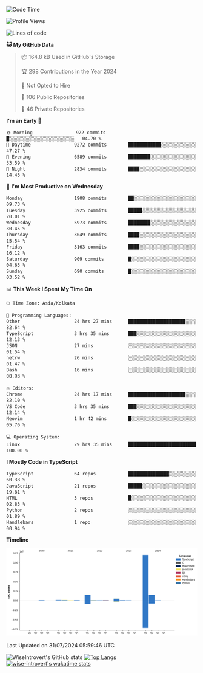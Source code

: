<!--START_SECTION:waka-->
![Code Time](http://img.shields.io/badge/Code%20Time-1%2C990%20hrs%2020%20mins-blue)

![Profile Views](http://img.shields.io/badge/Profile%20Views-17-blue)

![Lines of code](https://img.shields.io/badge/From%20Hello%20World%20I%27ve%20Written-16.2%20million%20lines%20of%20code-blue)

**🐱 My GitHub Data** 

> 📦 164.8 kB Used in GitHub's Storage 
 > 
> 🏆 298 Contributions in the Year 2024
 > 
> 🚫 Not Opted to Hire
 > 
> 📜 106 Public Repositories 
 > 
> 🔑 46 Private Repositories 
 > 
**I'm an Early 🐤** 

```text
🌞 Morning                922 commits         █░░░░░░░░░░░░░░░░░░░░░░░░   04.70 % 
🌆 Daytime                9272 commits        ████████████░░░░░░░░░░░░░   47.27 % 
🌃 Evening                6589 commits        ████████░░░░░░░░░░░░░░░░░   33.59 % 
🌙 Night                  2834 commits        ████░░░░░░░░░░░░░░░░░░░░░   14.45 % 
```
📅 **I'm Most Productive on Wednesday** 

```text
Monday                   1908 commits        ██░░░░░░░░░░░░░░░░░░░░░░░   09.73 % 
Tuesday                  3925 commits        █████░░░░░░░░░░░░░░░░░░░░   20.01 % 
Wednesday                5973 commits        ████████░░░░░░░░░░░░░░░░░   30.45 % 
Thursday                 3049 commits        ████░░░░░░░░░░░░░░░░░░░░░   15.54 % 
Friday                   3163 commits        ████░░░░░░░░░░░░░░░░░░░░░   16.12 % 
Saturday                 909 commits         █░░░░░░░░░░░░░░░░░░░░░░░░   04.63 % 
Sunday                   690 commits         █░░░░░░░░░░░░░░░░░░░░░░░░   03.52 % 
```


📊 **This Week I Spent My Time On** 

```text
🕑︎ Time Zone: Asia/Kolkata

💬 Programming Languages: 
Other                    24 hrs 27 mins      █████████████████████░░░░   82.64 % 
TypeScript               3 hrs 35 mins       ███░░░░░░░░░░░░░░░░░░░░░░   12.13 % 
JSON                     27 mins             ░░░░░░░░░░░░░░░░░░░░░░░░░   01.54 % 
netrw                    26 mins             ░░░░░░░░░░░░░░░░░░░░░░░░░   01.47 % 
Bash                     16 mins             ░░░░░░░░░░░░░░░░░░░░░░░░░   00.93 % 

🔥 Editors: 
Chrome                   24 hrs 17 mins      █████████████████████░░░░   82.10 % 
VS Code                  3 hrs 35 mins       ███░░░░░░░░░░░░░░░░░░░░░░   12.14 % 
Neovim                   1 hr 42 mins        █░░░░░░░░░░░░░░░░░░░░░░░░   05.76 % 

💻 Operating System: 
Linux                    29 hrs 35 mins      █████████████████████████   100.00 % 
```

**I Mostly Code in TypeScript** 

```text
TypeScript               64 repos            ███████████████░░░░░░░░░░   60.38 % 
JavaScript               21 repos            █████░░░░░░░░░░░░░░░░░░░░   19.81 % 
HTML                     3 repos             █░░░░░░░░░░░░░░░░░░░░░░░░   02.83 % 
Python                   2 repos             ░░░░░░░░░░░░░░░░░░░░░░░░░   01.89 % 
Handlebars               1 repo              ░░░░░░░░░░░░░░░░░░░░░░░░░   00.94 % 
```



**Timeline**

![Lines of Code chart](https://raw.githubusercontent.com/wise-introvert/wise-introvert/master/assets/bar_graph.png)


 Last Updated on 31/07/2024 05:59:46 UTC
<!--END_SECTION:waka-->

![WiseIntrovert's GitHub stats](https://github-readme-stats.vercel.app/api?username=wise-introvert&count_private=true&show_icons=true)
[![Top Langs](https://github-readme-stats.vercel.app/api/top-langs/?username=wise-introvert&langs_count=10)](https://github.com/anuraghazra/github-readme-stats)
[![wise-introvert's wakatime stats](https://github-readme-stats.vercel.app/api/wakatime?username=wiseintrovert)](https://github.com/anuraghazra/github-readme-stats)
